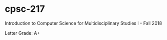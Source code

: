 # cpsc-217
Introduction to Computer Science for Multidisciplinary Studies I - Fall 2018

Letter Grade: A+
